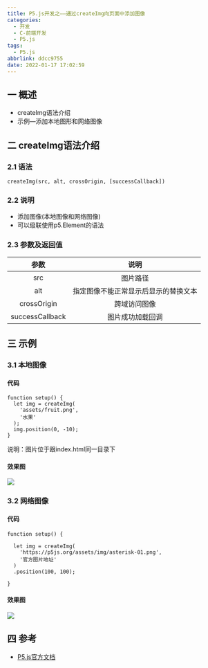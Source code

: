 ```yaml
---
title: P5.js开发之——通过createImg向页面中添加图像
categories:
  - 开发
  - C-前端开发
  - P5.js
tags:
  - P5.js
abbrlink: ddcc9755
date: 2022-01-17 17:02:59
---
```

## 一 概述

* createImg语法介绍
* 示例—添加本地图形和网络图像

<!--more-->

## 二 createImg语法介绍

### 2.1 语法

```
createImg(src, alt, crossOrigin, [successCallback])
```

### 2.2 说明

* 添加图像(本地图像和网络图像)
* 可以级联使用p5.Element的语法

### 2.3 参数及返回值

|      参数       |                 说明                 |
| :-------------: | :----------------------------------: |
|       src       |               图片路径               |
|       alt       | 指定图像不能正常显示后显示的替换文本 |
|   crossOrigin   |             跨域访问图像             |
| successCallback |           图片成功加载回调           |

## 三 示例

### 3.1 本地图像

#### 代码

```
function setup() {
  let img = createImg(
    'assets/fruit.png',
    '水果'
  );
  img.position(0, -10);
}
```

说明：图片位于跟index.html同一目录下

#### 效果图

![][1]

### 3.2 网络图像

#### 代码

```
function setup() {

  let img = createImg(
    'https://p5js.org/assets/img/asterisk-01.png',
    '官方图片地址'
  )
  .position(100, 100);

}
```

#### 效果图
![][2]

## 四 参考

* [P5.js官方文档](https://p5js.org/zh-Hans/reference/#/p5/createImg)


[1]:https://raw.githubusercontent.com/PGzxc/CDN/master/blog-p5js/p5js-createimg-img-local.png
[2]:https://raw.githubusercontent.com/PGzxc/CDN/master/blog-p5js/p5js-createimg-img-network.png